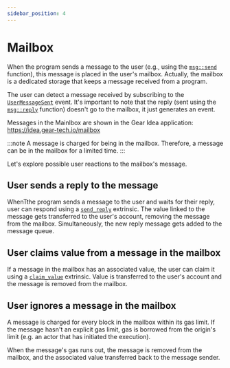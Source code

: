 ```yaml
---
sidebar_position: 4
---
```


# Mailbox

When the program sends a message to the user (e.g., using the [`msg::send`](https://docs.gear.rs/gstd/msg/fn.send.html) function), this message is placed in the user's mailbox. Actually, the mailbox is a dedicated storage that keeps a message received from a program.

The user can detect a message received by subscribing to the [`UserMessageSent`](https://docs.gear.rs/pallet_gear/pallet/enum.Event.html#variant.UserMessageSent) event. It's important to note that the reply (sent using the [`msg::reply`](https://docs.gear.rs/gstd/msg/fn.reply.html) function) doesn't go to the mailbox, it just generates an event.

Messages in the Mainlbox are shown in the Gear Idea application: https://idea.gear-tech.io/mailbox 

:::note
A message is charged for being in the mailbox. Therefore, a message can be in the mailbox for a limited time.
:::

Let's explore possible user reactions to the mailbox's message.

## User sends a reply to the message

WhenTthe program sends a message to the user and waits for their reply, user can respond using a [`send_reply`](https://docs.gear.rs/pallet_gear/pallet/struct.Pallet.html#method.send_reply) extrinsic. The value linked to the message gets transferred to the user's account, removing the message from the mailbox. Simultaneously, the new reply message gets added to the message queue.

## User claims value from a message in the mailbox

If a message in the mailbox has an associated value, the user can claim it using a [`claim_value`](https://docs.gear.rs/pallet_gear/pallet/struct.Pallet.html#method.claim_value) extrinsic. Value is transferred to the user's account and the message is removed from the mailbox.

## User ignores a message in the mailbox

A message is charged for every block in the mailbox within its gas limit. If the message hasn't an explicit gas limit, gas is borrowed from the origin's limit (e.g. an actor that has initiated the execution).

When the message's gas runs out, the message is removed from the mailbox, and the associated value transferred back to the message sender.
